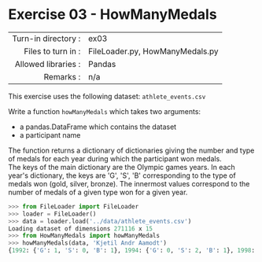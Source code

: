 # Exercise 03 - HowManyMedals

|                         |                    |
| -----------------------:| ------------------ |
|   Turn-in directory :   |  ex03              |
|   Files to turn in :    |  FileLoader.py, HowManyMedals.py |
|   Allowed libraries :   |  Pandas            |
|   Remarks :             |  n/a               |

This exercise uses the following dataset: `athlete_events.csv`

Write a function `howManyMedals` which takes two arguments:

* a pandas.DataFrame which contains the dataset  
* a participant name  

The function returns a dictionary of dictionaries giving the number and type of medals for each year during which the participant won medals.  
The keys of the main dictionary are the Olympic games years. In each year's dictionary, the keys are 'G', 'S', 'B' corresponding to the type of medals won (gold, silver, bronze). The innermost values correspond to the number of medals of a given type won for a given year.

```python
>>> from FileLoader import FileLoader
>>> loader = FileLoader()
>>> data = loader.load('../data/athlete_events.csv')
Loading dataset of dimensions 271116 x 15
>>> from HowManyMedals import howManyMedals
>>> howManyMedals(data, 'Kjetil Andr Aamodt')
{1992: {'G': 1, 'S': 0, 'B': 1}, 1994: {'G': 0, 'S': 2, 'B': 1}, 1998: {'G': 0, 'S': 0, 'B': 0}, 2002: {'G': 2, 'S': 0, 'B': 0}, 2006: {'G': 1, 'S': 0, 'B': 0}}
```
